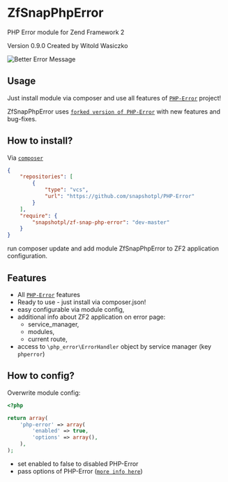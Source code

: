ZfSnapPhpError
==============

PHP Error module for Zend Framework 2

Version 0.9.0 Created by Witold Wasiczko

![Better Error Message](http://i.imgur.com/1G77I.png)

Usage
-----
Just install module via composer and use all features of [`PHP-Error`](http://phperror.net/) project!

ZfSnapPhpError uses [`forked version of PHP-Error`](https://github.com/snapshotpl/PHP-Error) with new features and bug-fixes.

How to install?
---------------
Via [`composer`](https://getcomposer.org/)
```json
{
    "repositories": [
        {
            "type": "vcs",
            "url": "https://github.com/snapshotpl/PHP-Error"
        }
    ],
    "require": {
        "snapshotpl/zf-snap-php-error": "dev-master"
    }
}
```

run composer update and add module ZfSnapPhpError to ZF2 application configuration.

Features
--------
* All [`PHP-Error`](http://phperror.net/) features
* Ready to use - just install via composer.json!
* easy configurable via module config,
* additional info about ZF2 application on error page:
  * service_manager,
  * modules,
  * current route,
* access to `\php_error\ErrorHandler` object by service manager (key `phperror`)

How to config?
--------------
Overwrite module config:
```php
<?php

return array(
    'php-error' => array(
        'enabled' => true,
        'options' => array(),
    ),
);
```
* set enabled to false to disabled PHP-Error
* pass options of PHP-Error ([`more info here`](https://github.com/JosephLenton/PHP-Error/wiki/Options#all-options))
